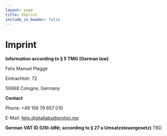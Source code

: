 ```yaml
---
layout: page
title: Imprint
include_in_header: false
---
```


# Imprint

**Information according to § 5 TMG (German law)**

Felix Manuel Plagge

Eintrachtstr. 72

50668 Cologne, Germany

**Contact**

Phone: +49 156 79 657 010

E-Mail: felix.digitallabs@proton.me

**German VAT ID (USt-IdNr, according to § 27 a Umsatzsteuergesetz)**
TBD

